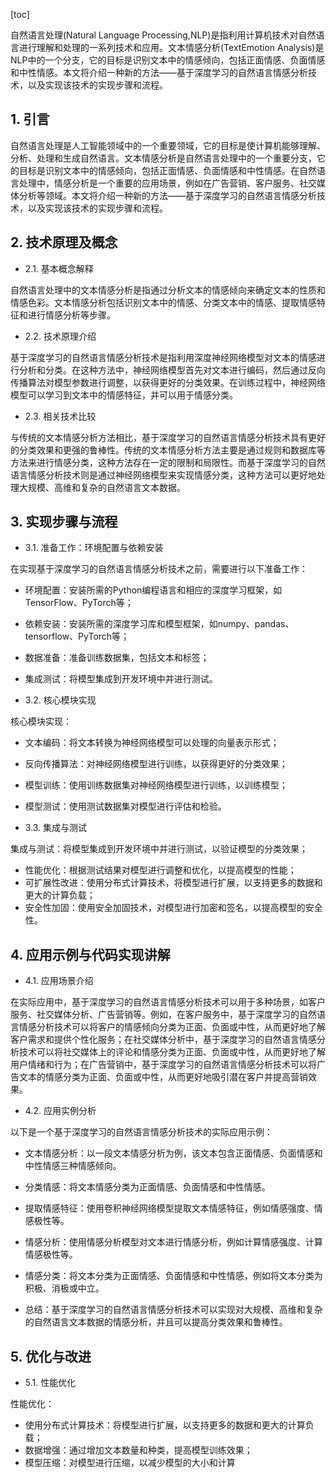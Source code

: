 
[toc]                    
                
                
自然语言处理(Natural Language Processing,NLP)是指利用计算机技术对自然语言进行理解和处理的一系列技术和应用。文本情感分析(TextEmotion Analysis)是NLP中的一个分支，它的目标是识别文本中的情感倾向，包括正面情感、负面情感和中性情感。本文将介绍一种新的方法——基于深度学习的自然语言情感分析技术，以及实现该技术的实现步骤和流程。

## 1. 引言

自然语言处理是人工智能领域中的一个重要领域，它的目标是使计算机能够理解、分析、处理和生成自然语言。文本情感分析是自然语言处理中的一个重要分支，它的目标是识别文本中的情感倾向，包括正面情感、负面情感和中性情感。在自然语言处理中，情感分析是一个重要的应用场景，例如在广告营销、客户服务、社交媒体分析等领域。本文将介绍一种新的方法——基于深度学习的自然语言情感分析技术，以及实现该技术的实现步骤和流程。

## 2. 技术原理及概念

- 2.1. 基本概念解释

自然语言处理中的文本情感分析是指通过分析文本的情感倾向来确定文本的性质和情感色彩。文本情感分析包括识别文本中的情感、分类文本中的情感、提取情感特征和进行情感分析等步骤。

- 2.2. 技术原理介绍

基于深度学习的自然语言情感分析技术是指利用深度神经网络模型对文本的情感进行分析和分类。在这种方法中，神经网络模型首先对文本进行编码，然后通过反向传播算法对模型参数进行调整，以获得更好的分类效果。在训练过程中，神经网络模型可以学习到文本中的情感特征，并可以用于情感分类。

- 2.3. 相关技术比较

与传统的文本情感分析方法相比，基于深度学习的自然语言情感分析技术具有更好的分类效果和更强的鲁棒性。传统的文本情感分析方法主要是通过规则和数据库等方法来进行情感分类，这种方法存在一定的限制和局限性。而基于深度学习的自然语言情感分析技术则是通过神经网络模型来实现情感分类，这种方法可以更好地处理大规模、高维和复杂的自然语言文本数据。

## 3. 实现步骤与流程

- 3.1. 准备工作：环境配置与依赖安装

在实现基于深度学习的自然语言情感分析技术之前，需要进行以下准备工作：

- 环境配置：安装所需的Python编程语言和相应的深度学习框架，如TensorFlow、PyTorch等；
- 依赖安装：安装所需的深度学习库和模型框架，如numpy、pandas、tensorflow、PyTorch等；
- 数据准备：准备训练数据集，包括文本和标签；
- 集成测试：将模型集成到开发环境中并进行测试。

- 3.2. 核心模块实现

核心模块实现：

- 文本编码：将文本转换为神经网络模型可以处理的向量表示形式；
- 反向传播算法：对神经网络模型进行训练，以获得更好的分类效果；
- 模型训练：使用训练数据集对神经网络模型进行训练，以训练模型；
- 模型测试：使用测试数据集对模型进行评估和检验。

- 3.3. 集成与测试

集成与测试：将模型集成到开发环境中并进行测试，以验证模型的分类效果；

- 性能优化：根据测试结果对模型进行调整和优化，以提高模型的性能；
- 可扩展性改进：使用分布式计算技术，将模型进行扩展，以支持更多的数据和更大的计算负载；
- 安全性加固：使用安全加固技术，对模型进行加密和签名，以提高模型的安全性。

## 4. 应用示例与代码实现讲解

- 4.1. 应用场景介绍

在实际应用中，基于深度学习的自然语言情感分析技术可以用于多种场景，如客户服务、社交媒体分析、广告营销等。例如，在客户服务中，基于深度学习的自然语言情感分析技术可以将客户的情感倾向分类为正面、负面或中性，从而更好地了解客户需求和提供个性化服务；在社交媒体分析中，基于深度学习的自然语言情感分析技术可以将社交媒体上的评论和情感分类为正面、负面或中性，从而更好地了解用户情绪和行为；在广告营销中，基于深度学习的自然语言情感分析技术可以将广告文本的情感分类为正面、负面或中性，从而更好地吸引潜在客户并提高营销效果。

- 4.2. 应用实例分析

以下是一个基于深度学习的自然语言情感分析技术的实际应用示例：

- 文本情感分析：以一段文本情感分析为例，该文本包含正面情感、负面情感和中性情感三种情感倾向。

- 分类情感：将文本情感分类为正面情感、负面情感和中性情感。

- 提取情感特征：使用卷积神经网络模型提取文本情感特征，例如情感强度、情感极性等。

- 情感分析：使用情感分析模型对文本进行情感分析，例如计算情感强度、计算情感极性等。

- 情感分类：将文本分类为正面情感、负面情感和中性情感，例如将文本分类为积极、消极或中立。

- 总结：基于深度学习的自然语言情感分析技术可以实现对大规模、高维和复杂的自然语言文本数据的情感分析，并且可以提高分类效果和鲁棒性。

## 5. 优化与改进

- 5.1. 性能优化

性能优化：

- 使用分布式计算技术：将模型进行扩展，以支持更多的数据和更大的计算负载；
- 数据增强：通过增加文本数量和种类，提高模型训练效果；
- 模型压缩：对模型进行压缩，以减少模型的大小和计算

